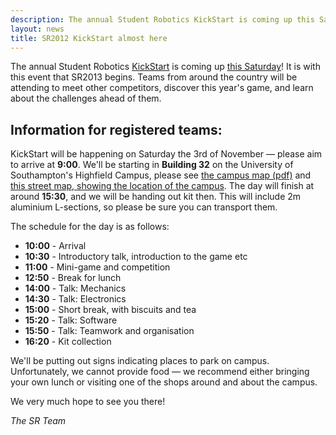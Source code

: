 ```yaml
---
description: The annual Student Robotics KickStart is coming up this Saturday.
layout: news
title: SR2012 KickStart almost here
---
```

The annual Student Robotics [KickStart](/events/kickstart "Kickstart overview") is coming up 
[this Saturday](/events/sr2013/2012-11-03-kickstart "Event details")!
It is with this event that SR2013 begins.
Teams from around the country will be attending to meet other competitors,
 discover this year's game, and learn about the challenges ahead of them.

Information for registered teams:
---------------------------------

KickStart will be happening on Saturday the 3rd of November &mdash; please aim to arrive at **9:00**.
We'll be starting in **Building 32** on the University of Southampton's Highfield Campus,
 please see [the campus map (pdf)](http://www.southampton.ac.uk/visitus/campuses/maps/highfield_3d_key.pdf "University of Southampton, Highfield Campus map")
 and [this street map, showing the location of the campus](http://maps.google.co.uk/maps?q=Southampton+SO17+1BJ&hl=en&ll=50.936039,-1.39595&spn=0.010047,0.014012&sll=50.930386,-1.393204&sspn=0.020097,0.028024&z=16 "Google Maps for SO17 1BJ").
The day will finish at around **15:30**, and we will be handing out kit then.
This will include 2m aluminium L-sections, so please be sure you can transport them.

The schedule for the day is as follows:

 * **10:00** - Arrival
 * **10:30** - Introductory talk, introduction to the game etc
 * **11:00** - Mini-game and competition
 * **12:50** - Break for lunch
 * **14:00** - Talk: Mechanics
 * **14:30** - Talk: Electronics
 * **15:00** - Short break, with biscuits and tea
 * **15:20** - Talk: Software
 * **15:50** - Talk: Teamwork and organisation
 * **16:20** - Kit collection

We'll be putting out signs indicating places to park on campus.
Unfortunately, we cannot provide food &mdash; we recommend either bringing your own lunch or visiting one of the shops around and about the campus.

We very much hope to see you there!

_The SR Team_

